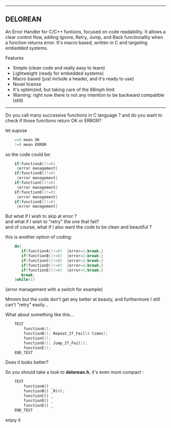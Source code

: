 ------------------------------------------------------------------------------
   DELOREAN 
------------------------------------------------------------------------------
An Error Handler for C/C++ funtions, focused on code readability. It allows a clear control flow, adding Ignore, Retry, Jump, and Back functionality when a function returns error. It's macro based, written in C and targeting embedded systems.

Features

* Simple (clean code and really easy to learn)
* Lightweight (ready for embedded systems)
* Macro based (just include a header, and it's ready to use)
* Novel license
* It's optimized, but taking care of the 88mph limit
* Warning: right now there is not any intention to be backward compatible (still)

------------------------------------------------------------------------------

Do you call many successive functions in C language ?
and do you want to check if those functions return OK or ERROR?

let supose
```C
    ==0 mean OK 
    !=0 mean ERROR
```
so the code could be:

```C
    if(functionA()!=0)
     {error management}
    if(functionB()!=0)
     {error management}
    if(functionC()!=0)
     {error management}
    if(functionD()!=0)
     {error management}
    if(functionE()!=0)
     {error management}
```

But what if I wish to skip at error ?  
and what if I wish to "retry" the one that fail?  
and of course, what if I also want the code to be clean and beautiful ?  

this is another option of coding:
```C
    do{
       if(functionA()!=0)  {error=1;break;}
       if(functionB()!=0)  {error=2;break;}
       if(functionC()!=0)  {error=3;break;}
       if(functionD()!=0)  {error=4;break;}
       if(functionE()!=0)  {error=5;break;}
       break;
    }while(1)
```
{error management with a switch for example}

Mmmm but the code don't get any better at beauty, and furthermore I still can't "retry" easily...


What about something like this...
```C
    TEST
        functionA();
        functionB(); Repeat_If_Fail(4 times);
        functionC();
        functionD(); Jump_If_Fail();
        functionE();
    END_TEST
```
Does it looks better?

So you should take a look to **delorean.h**, it's even more compact :
```python
    TEST
        functionA() _
        functionB() _R(4);
        functionC() _
        functionD() _
        functionE() _
    END_TEST
```
enjoy it
